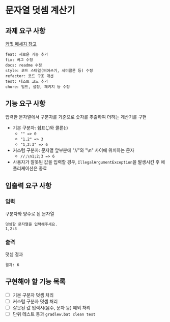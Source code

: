 # 문자열 덧셈 계산기
## 과제 요구 사항
[커밋 메세지 참고](https://gist.github.com/stephenparish/9941e89d80e2bc58a153)
```angular2html
feat: 새로운 기능 추가
fix: 버그 수정
docs: readme 수정
style: 코드 스타일(띄어쓰기, 세미콜론 등) 수정
refactor: 코드 구조 개선
test: 테스트 코드 추가
chore: 빌드, 설정, 패키지 등 수정
```

## 기능 요구 사항
입력한 문자열에서 구분자를 기준으로 숫자를 추출하여 더하는 계산기를 구현

- 기본 구분자: 쉼표(,)와 콜론(:)
    - `"" => 0`
    - `"1,2" => 3`
    - `"1,2:3" => 6`
- 커스텀 구분자: 문자열 앞부분에 "//"와 "\n" 사이에 위치하는 문자
    - `//;\n1;2;3 => 6`
- 사용자가 잘못된 값을 입력할 경우, `IllegalArgumentException`을 발생시킨 후 애플리케이션은 종료

## 입출력 요구 사항
### 입력
구분자와 양수로 된 문자열
```
덧셈할 문자열을 입력해주세요.
1,2:3    
```
### 출력
덧셈 결과
```
결과: 6
```

## 구현해야 할 기능 목록
- [ ] 기본 구분자 덧셈 처리
- [ ] 커스텀 구분자 덧셈 처리
- [ ] 잘못된 값 입력시(음수, 문자 등) 예외 처리
- [ ] 단위 테스트 통과 `gradlew.bat clean test`